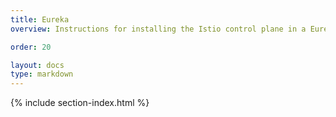 ```yaml
---
title: Eureka
overview: Instructions for installing the Istio control plane in a Eureka based environment.

order: 20

layout: docs
type: markdown
---
```


{% include section-index.html %}
